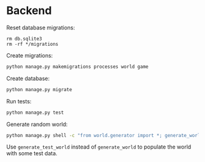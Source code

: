 # Backend

Reset database migrations:
```
rm db.sqlite3
rm -rf */migrations
```

Create migrations:

```bash
python manage.py makemigrations processes world game
```

Create database:

```bash
python manage.py migrate
```

Run tests:

```bash
python manage.py test
```

Generate random world:
```bash
python manage.py shell -c "from world.generator import *; generate_world(10, 0.5, 0, exist_ok=True, tickrate=60)"
```
Use `generate_test_world` instead of `generate_world` to populate the world with some test data.
